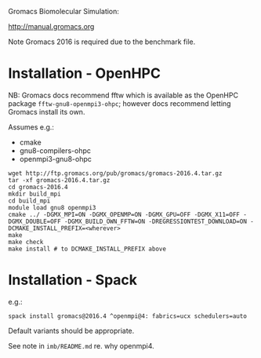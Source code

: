 Gromacs Biomolecular Simulation:

http://manual.gromacs.org

Note Gromacs 2016 is required due to the benchmark file.

# Installation - OpenHPC

NB: Gromacs docs recommend fftw which is available as the OpenHPC package `fftw-gnu8-openmpi3-ohpc`; however docs recommend letting Gromacs install its own.

Assumes e.g.:
 - cmake
 - gnu8-compilers-ohpc
 - openmpi3-gnu8-ohpc


```
wget http://ftp.gromacs.org/pub/gromacs/gromacs-2016.4.tar.gz
tar -xf gromacs-2016.4.tar.gz
cd gromacs-2016.4
mkdir build_mpi
cd build_mpi
module load gnu8 openmpi3
cmake ../ -DGMX_MPI=ON -DGMX_OPENMP=ON -DGMX_GPU=OFF -DGMX_X11=OFF -DGMX_DOUBLE=OFF -DGMX_BUILD_OWN_FFTW=ON -DREGRESSIONTEST_DOWNLOAD=ON -DCMAKE_INSTALL_PREFIX=<wherever>
make
make check
make install # to DCMAKE_INSTALL_PREFIX above
```

# Installation - Spack

e.g.:

    spack install gromacs@2016.4 ^openmpi@4: fabrics=ucx schedulers=auto

Default variants should be appropriate.

See note in `imb/README.md` re. why openmpi4.

